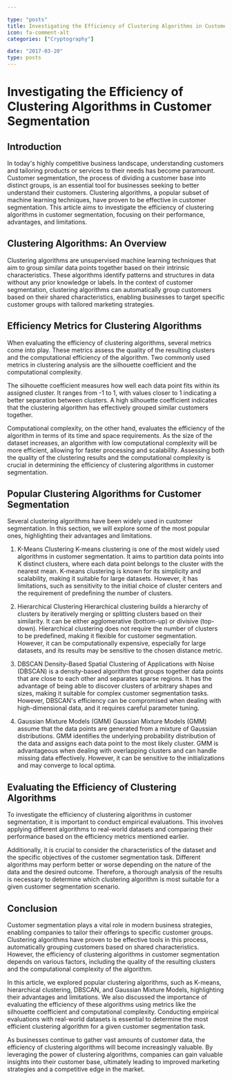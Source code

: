 ```yaml
---

type: "posts"
title: Investigating the Efficiency of Clustering Algorithms in Customer Segmentation
icon: fa-comment-alt
categories: ["Cryptography"]

date: "2017-03-20"
type: posts
---
```





# Investigating the Efficiency of Clustering Algorithms in Customer Segmentation

## Introduction
In today's highly competitive business landscape, understanding customers and tailoring products or services to their needs has become paramount. Customer segmentation, the process of dividing a customer base into distinct groups, is an essential tool for businesses seeking to better understand their customers. Clustering algorithms, a popular subset of machine learning techniques, have proven to be effective in customer segmentation. This article aims to investigate the efficiency of clustering algorithms in customer segmentation, focusing on their performance, advantages, and limitations.

## Clustering Algorithms: An Overview
Clustering algorithms are unsupervised machine learning techniques that aim to group similar data points together based on their intrinsic characteristics. These algorithms identify patterns and structures in data without any prior knowledge or labels. In the context of customer segmentation, clustering algorithms can automatically group customers based on their shared characteristics, enabling businesses to target specific customer groups with tailored marketing strategies.

## Efficiency Metrics for Clustering Algorithms
When evaluating the efficiency of clustering algorithms, several metrics come into play. These metrics assess the quality of the resulting clusters and the computational efficiency of the algorithm. Two commonly used metrics in clustering analysis are the silhouette coefficient and the computational complexity.

The silhouette coefficient measures how well each data point fits within its assigned cluster. It ranges from -1 to 1, with values closer to 1 indicating a better separation between clusters. A high silhouette coefficient indicates that the clustering algorithm has effectively grouped similar customers together.

Computational complexity, on the other hand, evaluates the efficiency of the algorithm in terms of its time and space requirements. As the size of the dataset increases, an algorithm with low computational complexity will be more efficient, allowing for faster processing and scalability. Assessing both the quality of the clustering results and the computational complexity is crucial in determining the efficiency of clustering algorithms in customer segmentation.

## Popular Clustering Algorithms for Customer Segmentation
Several clustering algorithms have been widely used in customer segmentation. In this section, we will explore some of the most popular ones, highlighting their advantages and limitations.

1. K-Means Clustering
K-means clustering is one of the most widely used algorithms in customer segmentation. It aims to partition data points into K distinct clusters, where each data point belongs to the cluster with the nearest mean. K-means clustering is known for its simplicity and scalability, making it suitable for large datasets. However, it has limitations, such as sensitivity to the initial choice of cluster centers and the requirement of predefining the number of clusters.

2. Hierarchical Clustering
Hierarchical clustering builds a hierarchy of clusters by iteratively merging or splitting clusters based on their similarity. It can be either agglomerative (bottom-up) or divisive (top-down). Hierarchical clustering does not require the number of clusters to be predefined, making it flexible for customer segmentation. However, it can be computationally expensive, especially for large datasets, and its results may be sensitive to the chosen distance metric.

3. DBSCAN
Density-Based Spatial Clustering of Applications with Noise (DBSCAN) is a density-based algorithm that groups together data points that are close to each other and separates sparse regions. It has the advantage of being able to discover clusters of arbitrary shapes and sizes, making it suitable for complex customer segmentation tasks. However, DBSCAN's efficiency can be compromised when dealing with high-dimensional data, and it requires careful parameter tuning.

4. Gaussian Mixture Models (GMM)
Gaussian Mixture Models (GMM) assume that the data points are generated from a mixture of Gaussian distributions. GMM identifies the underlying probability distribution of the data and assigns each data point to the most likely cluster. GMM is advantageous when dealing with overlapping clusters and can handle missing data effectively. However, it can be sensitive to the initializations and may converge to local optima.

## Evaluating the Efficiency of Clustering Algorithms
To investigate the efficiency of clustering algorithms in customer segmentation, it is important to conduct empirical evaluations. This involves applying different algorithms to real-world datasets and comparing their performance based on the efficiency metrics mentioned earlier.

Additionally, it is crucial to consider the characteristics of the dataset and the specific objectives of the customer segmentation task. Different algorithms may perform better or worse depending on the nature of the data and the desired outcome. Therefore, a thorough analysis of the results is necessary to determine which clustering algorithm is most suitable for a given customer segmentation scenario.

## Conclusion
Customer segmentation plays a vital role in modern business strategies, enabling companies to tailor their offerings to specific customer groups. Clustering algorithms have proven to be effective tools in this process, automatically grouping customers based on shared characteristics. However, the efficiency of clustering algorithms in customer segmentation depends on various factors, including the quality of the resulting clusters and the computational complexity of the algorithm.

In this article, we explored popular clustering algorithms, such as K-means, hierarchical clustering, DBSCAN, and Gaussian Mixture Models, highlighting their advantages and limitations. We also discussed the importance of evaluating the efficiency of these algorithms using metrics like the silhouette coefficient and computational complexity. Conducting empirical evaluations with real-world datasets is essential to determine the most efficient clustering algorithm for a given customer segmentation task.

As businesses continue to gather vast amounts of customer data, the efficiency of clustering algorithms will become increasingly valuable. By leveraging the power of clustering algorithms, companies can gain valuable insights into their customer base, ultimately leading to improved marketing strategies and a competitive edge in the market.